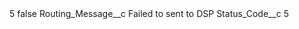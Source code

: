 <?xml version="1.0" encoding="UTF-8"?>
<CustomMetadata xmlns="http://soap.sforce.com/2006/04/metadata" xmlns:xsi="http://www.w3.org/2001/XMLSchema-instance" xmlns:xsd="http://www.w3.org/2001/XMLSchema">
    <label>5</label>
    <protected>false</protected>
    <values>
        <field>Routing_Message__c</field>
        <value xsi:type="xsd:string">Failed to sent to DSP</value>
    </values>
    <values>
        <field>Status_Code__c</field>
        <value xsi:type="xsd:string">5</value>
    </values>
</CustomMetadata>
